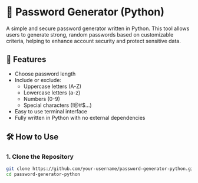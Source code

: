 # 🔐 Password Generator (Python)

A simple and secure password generator written in Python. This tool allows users to generate strong, random passwords based on customizable criteria, helping to enhance account security and protect sensitive data.

## 🚀 Features

- Choose password length
- Include or exclude:
  - Uppercase letters (A-Z)
  - Lowercase letters (a-z)
  - Numbers (0-9)
  - Special characters (!@#$...)
- Easy to use terminal interface
- Fully written in Python with no external dependencies


## 🛠️ How to Use

### 1. Clone the Repository

```bash
git clone https://github.com/your-username/password-generator-python.git
cd password-generator-python


